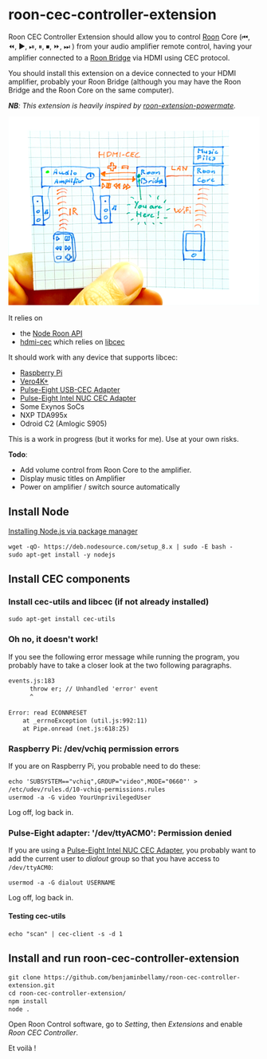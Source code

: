 # roon-cec-controller-extension

Roon CEC Controller Extension should allow you to control [Roon](https://roonlabs.com/howroonworks.html) Core (⏮, ⏪, ▶️, ⏯, ⏸, ⏹, ⏩, ⏭ ) from your audio amplifier remote control, having your amplifier connected to a [Roon Bridge](https://kb.roonlabs.com/RoonBridge) via HDMI using CEC protocol.

You should install this extension on a device connected to your HDMI amplifier, probably your Roon Bridge (although you may have the Roon Bridge and the Roon Core on the same computer).

_**NB**: This extension is heavily inspired by [roon-extension-powermate](https://github.com/RoonLabs/roon-extension-powermate)._

![Roon CEC Controller Extension Schematic](https://raw.githubusercontent.com/benjaminbellamy/roon-cec-controller-extension/master/images/roon-cec-controller-extension.png)

It relies on 
  * the [Node Roon API](https://github.com/RoonLabs/node-roon-api)
  * [hdmi-cec](https://www.npmjs.com/package/hdmi-cec) which relies on [libcec](https://github.com/Pulse-Eight/libcec)

It should work with any device that supports libcec:
  * [Raspberry Pi](https://www.raspberrypi.org/)
  * [Vero4K+](https://osmc.tv/vero/)
  * [Pulse-Eight USB-CEC Adapter](https://www.pulse-eight.com/p/104/usb-hdmi-cec-adapter)
  * [Pulse-Eight Intel NUC CEC Adapter](https://www.pulse-eight.com/p/154/intel-nuc-hdmi-cec-adapter)
  * Some Exynos SoCs
  * NXP TDA995x
  * Odroid C2 (Amlogic S905)

This is a work in progress (but it works for me).
Use at your own risks.

**Todo**:
  * Add volume control from Roon Core to the amplifier.
  * Display music titles on Amplifier
  * Power on amplifier / switch source automatically

## Install Node

[Installing Node.js via package manager](https://nodejs.org/en/download/package-manager/#debian-and-ubuntu-based-linux-distributions)
```
wget -qO- https://deb.nodesource.com/setup_8.x | sudo -E bash -
sudo apt-get install -y nodejs
```
## Install CEC components

### Install cec-utils and libcec (if not already installed)
```
sudo apt-get install cec-utils
```

### Oh no, it doesn't work!
If you see the following error message while running the program, you probably have to take a closer look at the two following paragraphs.
```
events.js:183
      throw er; // Unhandled 'error' event
      ^

Error: read ECONNRESET
    at _errnoException (util.js:992:11)
    at Pipe.onread (net.js:618:25)
```

### Raspberry Pi: /dev/vchiq permission errors
If you are on Raspberry Pi, you probable need to do these:
```
echo 'SUBSYSTEM=="vchiq",GROUP="video",MODE="0660"' > /etc/udev/rules.d/10-vchiq-permissions.rules
usermod -a -G video YourUnprivilegedUser
```
Log off, log back in.

### Pulse-Eight adapter: '/dev/ttyACM0': Permission denied
If you are using a [Pulse-Eight Intel NUC CEC Adapter](https://www.pulse-eight.com/p/154/intel-nuc-hdmi-cec-adapter), you probably want to add the current user to _dialout_ group so that you have access to `/dev/ttyACM0`:
```
usermod -a -G dialout USERNAME
```
Log off, log back in.

#### Testing cec-utils
```
echo "scan" | cec-client -s -d 1
```

## Install and run roon-cec-controller-extension
```
git clone https://github.com/benjaminbellamy/roon-cec-controller-extension.git
cd roon-cec-controller-extension/
npm install
node .
```
Open Roon Control software, go to _Setting_, then _Extensions_ and enable _Roon CEC Controller_.

Et voilà !
